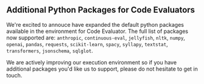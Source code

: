 ## Additional Python Packages for Code Evaluators

We're excited to annouce have expanded the default python packages available in the environment for Code Evaluator. The full list of packages now supported are: `anthropic`, `continuous-eval`, `jellyfish`, `nltk`, `numpy`, `openai`, `pandas`, `requests`, `scikit-learn`, `spacy`, `syllapy`, `textstat`, `transformers`, `jsonschema`, `sqlglot`.

We are actively improving our execution environment so if you have additional packages you'd like us to support, please do not hesitate to get in touch.

